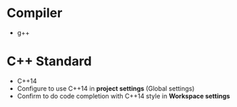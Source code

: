 # Compiler
- g++

# C++ Standard
- C++14
- Configure to use C++14 in **project settings** (Global settings)
- Confirm to do code completion with C++14 style in **Workspace settings**
